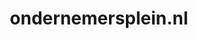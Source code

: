 ---
layout: post
title:  "ondernemersplein.nl"
internal_url:  "/data/ondernemersplein.nl.html"
categories: dutchgov
---